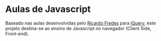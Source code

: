 # Aulas de Javascript

Baseado nas aulas desenvolvidas pelo [Ricardo Fredes](https://github.com/RicardoFredes) para [jQuery](https://github.com/RicardoFredes/aulas-jquery), este projeto destina-se ao ensino de Javascript no navegador (Client Side, Front-end).
